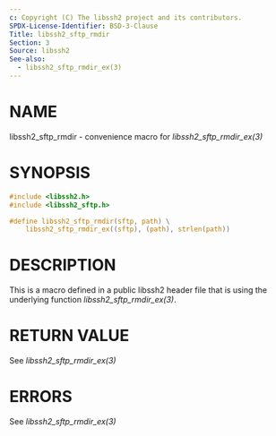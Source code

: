 ```yaml
---
c: Copyright (C) The libssh2 project and its contributors.
SPDX-License-Identifier: BSD-3-Clause
Title: libssh2_sftp_rmdir
Section: 3
Source: libssh2
See-also:
  - libssh2_sftp_rmdir_ex(3)
---
```


# NAME

libssh2_sftp_rmdir - convenience macro for *libssh2_sftp_rmdir_ex(3)*

# SYNOPSIS

~~~c
#include <libssh2.h>
#include <libssh2_sftp.h>

#define libssh2_sftp_rmdir(sftp, path) \
    libssh2_sftp_rmdir_ex((sftp), (path), strlen(path))
~~~

# DESCRIPTION

This is a macro defined in a public libssh2 header file that is using the
underlying function *libssh2_sftp_rmdir_ex(3)*.

# RETURN VALUE

See *libssh2_sftp_rmdir_ex(3)*

# ERRORS

See *libssh2_sftp_rmdir_ex(3)*
